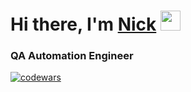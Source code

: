 <h1>Hi there, I'm <a href="https://t.me/moonlight9111" target="_blank">Nick</a> 
<img src="https://github.com/blackcater/blackcater/raw/main/images/Hi.gif" height="32"/></h1>
<h3>QA Automation Engineer</h3> 

[![codewars](https://www.codewars.com/users/m_oonlight/badges/small)](https://www.codewars.com/users/m_oonlight)
